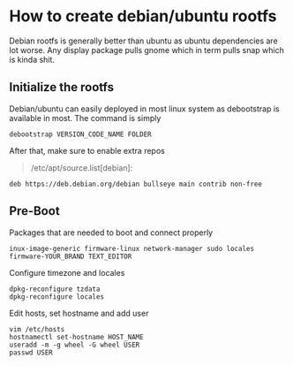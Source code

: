 # How to create debian/ubuntu rootfs
Debian rootfs is generally better than ubuntu as ubuntu dependencies are lot worse.
Any display package pulls gnome which in term pulls snap which is kinda shit.


## Initialize the rootfs
Debian/ubuntu can easily deployed in most linux system as debootstrap is available in most.
The command is simply
```
debootstrap VERSION_CODE_NAME FOLDER
```

After that, make sure to enable extra repos
> /etc/apt/source.list[debian]:
```
deb https://deb.debian.org/debian bullseye main contrib non-free
```

## Pre-Boot
Packages that are needed to boot and connect properly
```
inux-image-generic firmware-linux network-manager sudo locales firmware-YOUR_BRAND TEXT_EDITOR
```

Configure timezone and locales
```
dpkg-reconfigure tzdata
dpkg-reconfigure locales
```

Edit hosts, set hostname and add user
```
vim /etc/hosts
hostnamectl set-hostname HOST_NAME
useradd -m -g wheel -G wheel USER
passwd USER
```
